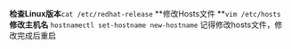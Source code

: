 **检查Linux版本**`cat /etc/redhat-release`
**修改Hosts文件 **`vim /etc/hosts`
**修改主机名** `hostnamectl set-hostname new-hostname` 记得修改hosts文件，修改完成后重启

